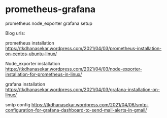 # prometheus-grafana
prometheus node_exporter grafana setup 

Blog urls:

prometheus installation
https://tkdhanasekar.wordpress.com/2021/04/03/prometheus-installation-on-centos-ubuntu-linux/

Node_exporter installation
https://tkdhanasekar.wordpress.com/2021/04/03/node-exporter-installation-for-prometheus-in-linux/

grafana installation
https://tkdhanasekar.wordpress.com/2021/04/03/grafana-installation-on-linux/

smtp config
https://tkdhanasekar.wordpress.com/2021/04/06/smtp-configuration-for-grafana-dashboard-to-send-mail-alerts-in-gmail/



